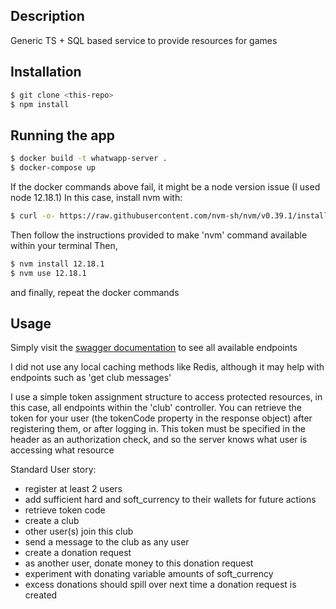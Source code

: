 ## Description

Generic TS + SQL based service to provide resources for games

## Installation

```bash
$ git clone <this-repo>
$ npm install
```

## Running the app

```bash
$ docker build -t whatwapp-server .
$ docker-compose up
```

If the docker commands above fail, it might be a node version issue (I used node 12.18.1)
In this case, install nvm with:

```bash
$ curl -o- https://raw.githubusercontent.com/nvm-sh/nvm/v0.39.1/install.sh | bash
```

Then follow the instructions provided to make 'nvm' command available within your terminal
Then,

```bash
$ nvm install 12.18.1
$ nvm use 12.18.1
```

and finally, repeat the docker commands

## Usage

Simply visit the [swagger documentation](http://localhost:3000/documentation) to see all available endpoints
 
I did not use any local caching methods like Redis, although it may help with endpoints such as 'get club messages'

I use a simple token assignment structure to access protected resources, in this case, all endpoints within the 'club' controller.
You can retrieve the token for your user (the tokenCode property in the response object) after registering them, or after logging in.
This token must be specified in the header as an authorization check, and so the server knows what user is accessing what resource

Standard User story:
- register at least 2 users
- add sufficient hard and soft_currency to their wallets for future actions
- retrieve token code
- create a club
- other user(s) join this club
- send a message to the club as any user
- create a donation request
- as another user, donate money to this donation request
- experiment with donating variable amounts of soft_currency
- excess donations should spill over next time a donation request is created
